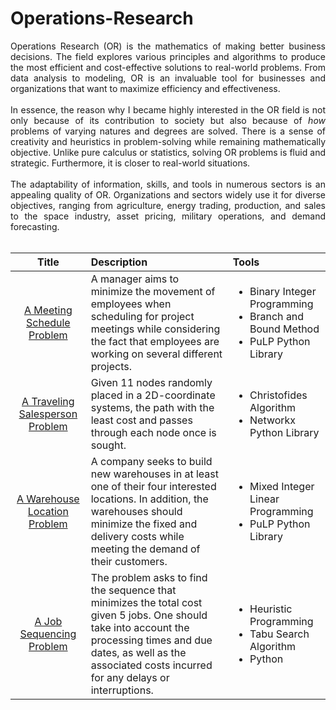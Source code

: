 # Operations-Research

<div align='justify';> 
  
Operations Research (OR) is the mathematics of making better business decisions. The field explores various principles and algorithms to produce the most efficient and cost-effective solutions to real-world problems. From data analysis to modeling, OR is an invaluable tool for businesses and organizations that want to maximize efficiency and effectiveness. <br /> <br />
  In essence, the reason why I became highly interested in the OR field is not only because of its contribution to society but also because of *how* problems of varying natures and degrees are solved. There is a sense of creativity and heuristics in problem-solving while remaining mathematically objective. Unlike pure calculus or statistics, solving OR problems is fluid and strategic. Furthermore, it is closer to real-world situations. <br /><br />
  The adaptability of information, skills, and tools in numerous sectors is an appealing quality of OR. Organizations and sectors widely use it for diverse objectives, ranging from agriculture, energy trading, production, and sales to the space industry, asset pricing, military operations, and demand forecasting. <br /> <br />

</div>

|Title                                    |Description                            |Tools                                   |
|:---------------------------------------:|:--------------------------------------|:---------------------------------------|
|[A Meeting Schedule Problem][TSP1]|A manager aims to minimize the movement of employees when scheduling for project meetings while considering the fact that employees are working on several different projects.|<ul><li>Binary Integer Programming</li> <li>Branch and Bound Method</li> <li>PuLP Python Library</li></ul>|
|[A Traveling Salesperson Problem][TSP2]|Given 11 nodes randomly placed in a 2D-coordinate systems, the path with the least cost and passes through each node once is sought.|<ul><li>Christofides Algorithm</li> <li>Networkx Python Library</li></ul>|
|[A Warehouse Location Problem][WLP1]|A company seeks to build new warehouses in at least one of their four interested locations. In addition, the warehouses should minimize the fixed and delivery costs while meeting the demand of their customers.|<ul><li>Mixed Integer Linear Programming</li> <li>PuLP Python Library</li></ul>|
|[A Job Sequencing Problem][JSP1]|The problem asks to find the sequence that minimizes the total cost given 5 jobs. One should take into account the processing times and due dates, as well as the associated costs incurred for any delays or interruptions.|<ul><li>Heuristic Programming</li> <li>Tabu Search Algorithm</li> <li>Python</li></ul>|





[TSP1]: https://github.com/JPReyes07/Operations-Research/blob/db04998115078985b15e736deda8acd1ebe79542/Traveling%20Salesperson%20Problem%20%5B1%5D.md
[TSP2]: https://github.com/JPReyes07/Operations-Research/blob/db04998115078985b15e736deda8acd1ebe79542/Traveling%20Salesperson%20Problem%20%5B2%5D.ipynb
[WLP1]: https://github.com/JPReyes07/Operations-Research/blob/db04998115078985b15e736deda8acd1ebe79542/Warehouse%20Location%20Problem%20%5B1%5D.md
[JSP1]: https://github.com/JPReyes07/Operations-Research/blob/02f3bb5869bb385e5f5a481560919d5a4567b123/Job%20Sequencing%20Problem%20%5B1%5D.md
